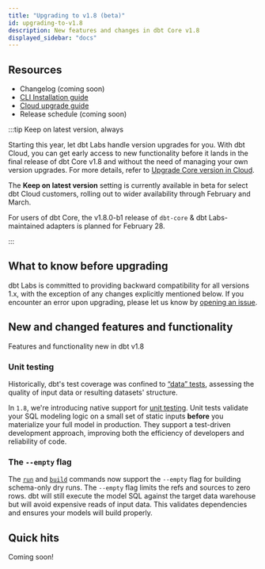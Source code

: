 ```yaml
---
title: "Upgrading to v1.8 (beta)"
id: upgrading-to-v1.8
description: New features and changes in dbt Core v1.8
displayed_sidebar: "docs"
---
```


## Resources

- Changelog (coming soon)
- [CLI Installation guide](/docs/core/installation-overview)
- [Cloud upgrade guide](/docs/dbt-versions/upgrade-dbt-version-in-cloud)
- Release schedule (coming soon)

:::tip Keep on latest version, always

Starting this year, let dbt Labs handle version upgrades for you. With dbt Cloud, you can get early access to new functionality before it lands in the final release of dbt Core v1.8 and without the need of managing your own version upgrades. For more details, refer to [Upgrade Core version in Cloud](/docs/dbt-versions/upgrade-dbt-version-in-cloud).

The **Keep on latest version** setting is currently available in beta for select dbt Cloud customers, rolling out to wider availability through February and March.

For users of dbt Core, the v1.8.0-b1 release of `dbt-core` & dbt Labs-maintained adapters is planned for February 28.

:::

## What to know before upgrading

dbt Labs is committed to providing backward compatibility for all versions 1.x, with the exception of any changes explicitly mentioned below. If you encounter an error upon upgrading, please let us know by [opening an issue](https://github.com/dbt-labs/dbt-core/issues/new).

## New and changed features and functionality

Features and functionality new in dbt v1.8

### Unit testing

Historically, dbt's test coverage was confined to [“data” tests](/docs/build/data-tests), assessing the quality of input data or resulting datasets' structure.

In `1.8`, we're introducing native support for [unit testing](/docs/build/unit-tests). Unit tests validate your SQL modeling logic on a small set of static inputs __before__ you materialize your full model in production. They support a test-driven development approach, improving both the efficiency of developers and reliability of code.

### The `--empty` flag

The [`run`](/reference/commands/run#the-`--empty`-flag) and [`build`](/reference/commands/build#the---empty-flag) commands now support the `--empty` flag for building schema-only dry runs. The `--empty` flag limits the refs and sources to zero rows. dbt will still execute the model SQL against the target data warehouse but will avoid expensive reads of input data. This validates dependencies and ensures your models will build properly.


## Quick hits

Coming soon!